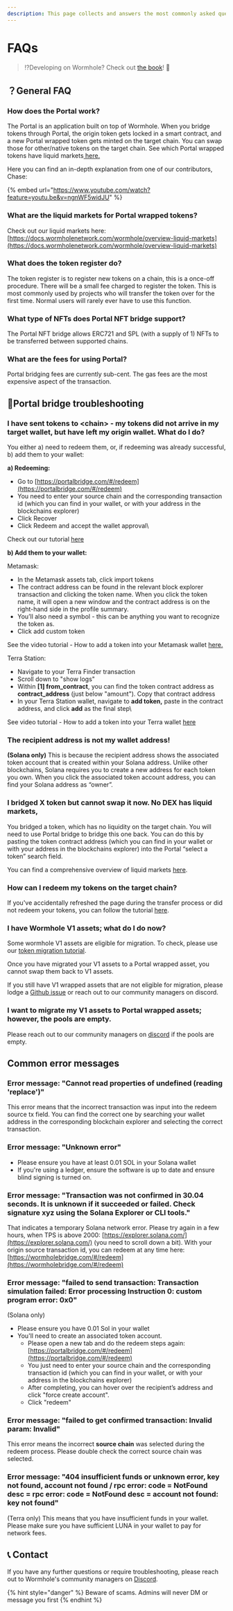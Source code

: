```yaml
---
description: This page collects and answers the most commonly asked questions.
---
```


# FAQs

> :interrobang:Developing on Wormhole? Check out [the book](https://book.wormhole.com)! :book:

## ？General FAQ

### How does the Portal work?

The Portal is an application built on top of Wormhole. When you bridge tokens through Portal, the origin token gets locked in a smart contract, and a new Portal wrapped token gets minted on the target chain. You can swap those for other/native tokens on the target chain. See which Portal wrapped tokens have liquid markets[ here.](https://docs.wormholenetwork.com/wormhole/overview-liquid-markets)

Here you can find an in-depth explanation from one of our contributors, Chase:

{% embed url="https://www.youtube.com/watch?feature=youtu.be&v=ngnWF5widJU" %}

### What are the liquid markets for Portal wrapped tokens?

Check out our liquid markets here: [https://docs.wormholenetwork.com/wormhole/overview-liquid-markets](https://docs.wormholenetwork.com/wormhole/overview-liquid-markets)

### What does the token register do?

The token register is to register new tokens on a chain, this is a once-off procedure.  There will be a small fee charged to register the token. This is most commonly used by projects who will transfer the token over for the first time. Normal users will rarely ever have to use this function.

### What type of NFTs does Portal NFT bridge support?

The Portal NFT bridge allows ERC721 and SPL (with a supply of 1) NFTs to be transferred between supported chains.

### What are the fees for using Portal?

Portal bridging fees are currently sub-cent. The gas fees are the most expensive aspect of the transaction.



## 🌉Portal bridge troubleshooting

### I have sent tokens to \<chain> - my tokens did not arrive in my target wallet, but have left my origin wallet. What do I do?

You either a) need to redeem them, or, if redeeming was already successful, b) add them to your wallet:

**a) Redeeming:**

* Go to [https://portalbridge.com/#/redeem](https://portalbridge.com/#/redeem)
* You need to enter your source chain and the corresponding transaction id (which you can find in your wallet, or with your address in the blockchains explorer)
* Click Recover
* Click Redeem and accept the wallet approval\


Check out our tutorial [here ](tutorial-recovery-workflow.md)

**b) Add them to your wallet:**

Metamask:

* In the Metamask assets tab, click import tokens
* The contract address can be found in the relevant block explorer transaction and clicking the token name. When you click the token name, it will open a new window and the contract address is on the right-hand side in the profile summary.
* You’ll also need a symbol - this can be anything you want to recognize the token as.
* Click add custom token

See the video tutorial - How to add a token into your Metamask wallet [here.](https://docs.wormholenetwork.com/wormhole/video-tutorial-how-to-manually-add-tokens-to-your-wallet)

Terra Station:

* Navigate to your Terra Finder transaction
* Scroll down to "show logs"
* Within **\[1] from\_contract**, you can find the token contract address as **contract\_address** (just below "amount"). Copy that contract address
* In your Terra Station wallet, navigate to **add token,** paste in the contract address, and click **add** as the final step\


See video tutorial - How to add a token into your Terra wallet [here](https://docs.wormholenetwork.com/wormhole/video-tutorial-how-to-manually-add-tokens-to-your-wallet)

### The recipient address is not my wallet address!

**(Solana only)** This is because the recipient address shows the associated token account that is created within your Solana address. Unlike other blockchains, Solana requires you to create a new address for each token you own. When you click the associated token account address, you can find your Solana address as “owner”.



### I bridged X token but cannot swap it now. No DEX has liquid markets,

You bridged a token, which has no liquidity on the target chain. You will need to use Portal bridge to bridge this one back. You can do this by pasting the token contract address (which you can find in your wallet or with your address in the blockchains explorer) into the Portal “select a token” search field.

You can find a comprehensive overview of liquid markets [here](https://docs.wormholenetwork.com/wormhole/overview-liquid-markets).

### How can I redeem my tokens on the target chain?

If you've accidentally refreshed the page during the transfer process or did not redeem your tokens, you can follow the tutorial [here](https://docs.wormholenetwork.com/wormhole/tutorial-recovery-workflow).

### I have Wormhole V1 assets; what do I do now?

Some wormhole V1 assets are eligible for migration. To check, please use our [token migration tutorial](broken-reference).

Once you have migrated your V1 assets to a Portal wrapped asset, you cannot swap them back to V1 assets.

If you still have V1 wrapped assets that are not eligible for migration, please lodge a [Github issue](https://github.com/solana-labs/oyster/issues) or reach out to our community managers on discord.

### I want to migrate my V1 assets to Portal wrapped assets; however, the pools are empty.

Please reach out to our community managers on [discord](https://discord.com/invite/wormholecrypto) if the pools are empty.



## Common error messages

### **Error message: "Cannot read properties of undefined (reading 'replace')"**

This error means that the incorrect transaction was input into the redeem source tx field. You can find the correct one by searching your wallet address in the corresponding blockchain explorer and selecting the correct transaction. 

### Error message: "Unknown error"

* Please ensure you have at least 0.01 SOL in your Solana wallet
* If you're using a ledger, ensure the software is up to date and ensure blind signing is turned on.

### Error message: "**Transaction was not confirmed in 30.04 seconds. It is unknown if it succeeded or failed. Check signature xyz using the Solana Explorer or CLI tools."**

That indicates a temporary Solana network error. Please try again in a few hours, when TPS is above 2000: [https://explorer.solana.com/](https://explorer.solana.com/) (you need to scroll down a bit). With your origin source transaction id, you can redeem at any time here: [https://wormholebridge.com/#/redeem](https://wormholebridge.com/#/redeem)

### Error message: "failed to send transaction: Transaction simulation failed: Error processing Instruction 0: custom program error: 0x0"

(Solana only)

* Please ensure you have 0.01 Sol in your wallet
* You'll need to create an associated token account.
  * Please open a new tab and do the redeem steps again: [https://portalbridge.com/#/redeem](https://portalbridge.com/#/redeem)
  * You just need to enter your source chain and the corresponding transaction id (which you can find in your wallet, or with your address in the blockchains explorer)
  * After completing, you can hover over the recipient’s address and click "force create account".
  * Click "redeem"

### Error message: "failed to get confirmed transaction: Invalid param: Invalid"

This error means the incorrect **source chain** was selected during the redeem process. Please double check the correct source chain was selected.

### Error message: "**404 insufficient funds or unknown error, key not found, account not found / rpc error: code = NotFound desc = rpc error: code = NotFound desc = account not found: key not found"**

(Terra only) This means that you have insufficient funds in your wallet. Please make sure you have sufficient LUNA in your wallet to pay for network fees.



## 📞 Contact

If you have any further questions or require troubleshooting, please reach out to Wormhole's community managers on [Discord](https://discord.com/invite/wormholecrypto).

{% hint style="danger" %}
Beware of scams. Admins will never DM or message you first
{% endhint %}

